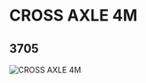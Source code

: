 # CROSS AXLE 4M
## 3705
![CROSS AXLE 4M](https://lc-www-live-s.legocdn.com/media/bricks/5/2/370526.jpg)
